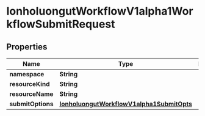 

# IonholuongutWorkflowV1alpha1WorkflowSubmitRequest


## Properties

Name | Type | Description | Notes
------------ | ------------- | ------------- | -------------
**namespace** | **String** |  |  [optional]
**resourceKind** | **String** |  |  [optional]
**resourceName** | **String** |  |  [optional]
**submitOptions** | [**IonholuongutWorkflowV1alpha1SubmitOpts**](IonholuongutWorkflowV1alpha1SubmitOpts.md) |  |  [optional]



